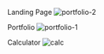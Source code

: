 
Landing Page
![portfolio-2](https://github.com/sujeet9682/CODSOFT/assets/112682897/4d17dd9b-7ca8-4a66-bf02-eff4490c05da)

Portfolio
![portfolio-1](https://github.com/sujeet9682/CODSOFT/assets/112682897/f28aa793-40ff-4acb-a838-e721d80a929a)

Calculator
![calc](https://github.com/sujeet9682/CODSOFT/assets/112682897/0bea1e57-6c2e-40b5-bda8-7a9e2c29065b)
